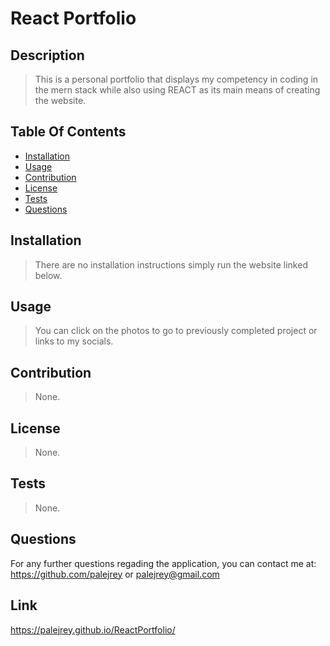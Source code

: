 # React Portfolio 


 ## Description 
 > This is a personal portfolio that displays my competency in coding in the mern stack while also using REACT as its main means of creating the website. 
 ## Table Of Contents 
 - [Installation](#Installation) 
 - [Usage](#Usage) 
 - [Contribution](#Contribution) 
 - [License](#License) 
 - [Tests](#) 
 - [Questions](#Questions) 
## Installation 
 > There are no installation instructions simply run the website linked below. 
 ## Usage 
 > You can click on the photos to go to previously completed project or links to my socials. 
 ## Contribution 
 > None. 
## License 
 > None. 
 ## Tests 
 > None. 
 ## Questions 
For any further questions regading the application,  you can contact me at: https://github.com/palejrey or palejrey@gmail.com
## Link
https://palejrey.github.io/ReactPortfolio/
